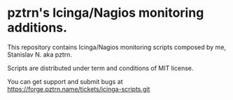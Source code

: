 # pztrn's Icinga/Nagios monitoring additions.

This repository contains Icinga/Nagios monitoring scripts composed
by me, Stanislav N. aka pztrn.

Scripts are distributed under term and conditions of MIT license.

You can get support and submit bugs at
https://forge.pztrn.name/tickets/icinga-scripts.git
